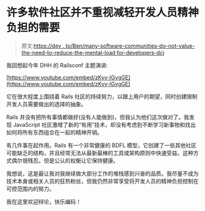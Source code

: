 # 许多软件社区并不重视减轻开发人员精神负担的需要

> 原文:[https://dev . to/Ben/many-software-communities-do-not-value-the-need-to-reduce-the-mental-load for-developers-dcj](https://dev.to/ben/many-software-communities-do-not-value-the-need-to-reduce-the-mental-load-for-developers-dcj)

我回想起今年 DHH 的 Railsconf 主题演讲:

[https://www.youtube.com/embed/zKyv-IGvgGE](https://www.youtube.com/embed/zKyv-IGvgGE)

它在很大程度上围绕着 Rails 社区的持续努力，以跟上用户的期望，同时创建限制开发人员需要做出的选择的抽象。

Rails 并没有把所有事情都做好(没有人能做到)，但我认为他们这次做对了。我发现 JavaScript 社区激增了新的“有用”技术，却没有考虑到不断学习新事物和找出如何将所有东西组合在一起的精神开销。

有几件事在起作用。Rails 有一个非常健康的 BDFL 模型，它创建了一些其他社区可能缺乏的结构，并且经常无法从最新最棒的工具或架构原则中快速受益。这种方式偶尔很残忍。但是公认的权衡让它保持健康。

我想说，这是最让我对我继续做大部分工作的堆栈感到兴奋的品质。我尽量不成为技术本身或相关人员的狂热粉丝，但我仍然非常享受将开发人员的精神负担控制在可控范围内的努力。

我在这里欢迎辩论，快乐编码！